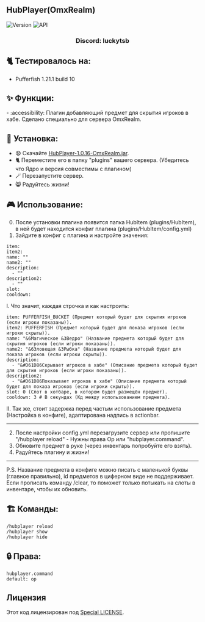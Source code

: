 ## HubPlayer(OmxRealm)

![Version](https://img.shields.io/badge/Версия-1.0.16-blue.svg)
![API](https://img.shields.io/badge/Spigot%201.21%2B-blue.svg)

<h3 align="center">Discord: luckytsb</h3>

## 🐈 Тестировалось на:
- Pufferfish 1.21.1 build 10

## ✨ Функции:

-️ :accessibility: Плагин добавляющий предмет для скрытия игроков в хабе. Сделано специально для сервера OmxRealm.

## 🚀 Установка:

- 😧 Скачайте <a href="https://github.com/Hacker123ter/HubPlayer-OmxRealm/raw/HubPlayer/target/HubPlayer-1.0.16-OmxRealm.jar" target="_blank">HubPlayer-1.0.16-OmxRealm.jar</a>.
- 🐈 Переместите его в папку "plugins" вашего сервера. (Убедитесь что Ядро и версия совместимы с плагином)
- 🪄 Перезапустите сервер.
- 😸 Радуйтесь жизни!

## 🎮 Использование:

0. После установки плагина появится папка HubItem (plugins/HubItem), в ней будет находится конфиг плагина (plugins/HubItem/config.yml)
1. Зайдите в конфиг с плагина и настройте значения:
```
item: 
item2: 
name: ""
name2: ""
description:
  - ""
description2:
  - ""
slot:
cooldown:
```
I. Что значит, каждая строчка и как настроить:
```
item: PUFFERFISH_BUCKET (Предмет который будет для скрытия игроков (если игроки показаны)).
item2: PUFFERFISH (Предмет который будет для показа игроков (если игроки скрыты)).
name: "&6Магическое &3Ведро" (Название предмета который будет для скрытия игроков (если игроки показаны)).
name2: "&6Зловещая &3Рыбка" (Название предмета который будет для показа игроков (если игроки скрыты)).
description:
  - "&#D61D86Скрывает игроков в хабе" (Описание предмета который будет для скрытия игроков (если игроки показаны)).
description2:
  - "&#D61D86Показывает игроков в хабе" (Описание предмета который будет для показа игроков (если игроки скрыты)).
slot: 0 (Слот в хотбаре, в котором будет размещён предмет).
cooldown: 3 # В секундах (Кд между использованием предмета).
```
II. Так же, стоит задержка перед частым использование предмета (Настройка в конфиге), адаптирована надпись в actionbar.
_____________________________________________________________________________________________
2. После настройки config.yml перезагрузите сервер или пропишите "/hubplayer reload" - Нужны права Op или "hubplayer.command".
3. Обновите предмет в руке (через инвентарь попробуйте его взять).
4. Радуйтесь плагину и жизни!
_____________________________________________________________________________________________
P.S. Название предмета в конфиге можно писать с маленькой буквы (главное правильно), id предметов в циферном виде не поддерживает. Если прописать команду /clear, то поможет только потыкать на слоты в инвентаре, чтобы их обновить.

## 🏗️ Команды:
```
/hubplayer reload
/hubplayer show
/hubplayer hide
```

## 🔒 Права:
```
hubplayer.command
default: op
```

## Лицензия

Этот код лицензирован под [Special LICENSE](LICENSE.MD).

